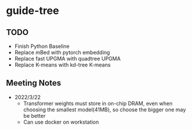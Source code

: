 # guide-tree
## TODO
- Finish Python Baseline
- Replace mBed with pytorch embedding
- Replace fast UPGMA with quadtree UPGMA
- Replace K-means with kd-tree K-means

## Meeting Notes
- 2022/3/22
    - Transformer weights must store in on-chip DRAM, even when choosing the smallest model(41MB), so choose the bigger one may be better
    - Can use docker on workstation
